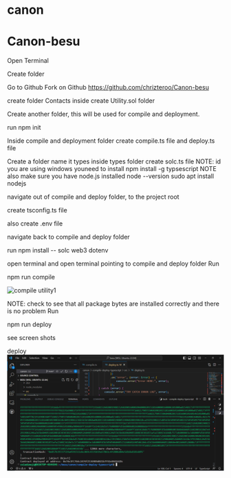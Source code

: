 # canon
# Canon-besu
Open  Terminal

Create folder

Go to Github Fork on Github https://github.com/chrizteroo/Canon-besu

create folder Contacts inside create Utility.sol folder

Create another folder, this will be used for compile and deployment.

run npm init

Inside compile and deployment folder create compile.ts file and deploy.ts file

Create a folder name it types inside types folder create solc.ts file
NOTE: id you are using windows youneed to install
npm install -g typsescript
NOTE also make sure you have node.js installed
node --version
sudo apt install nodejs

navigate out of compile and deploy folder, to the project root

create tsconfig.ts file

also create .env file

navigate back to compile and deploy folder

run npm install -- solc web3 dotenv


open terminal and open terminal pointing to compile and deploy folder
Run 

npm run compile

![compile utility1](https://github.com/coladimeji/canon/assets/32521595/bf8ef381-3b7d-4717-afa6-13f808af0436)


NOTE: check to see that all package bytes are installed correctly and there is no problem
Run

npm run deploy

see screen shots

deploy
![Alt text](image.png)
